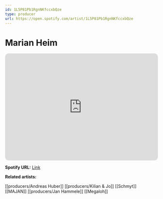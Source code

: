 ```yaml
---
id: 1L5P81Pb1RgnNKfccxbQze
type: producer
url: https://open.spotify.com/artist/1L5P81Pb1RgnNKfccxbQze
---
```

# Marian Heim

<iframe style="border-radius:12px" src="https://open.spotify.com/embed/artist/1L5P81Pb1RgnNKfccxbQze" width="100%" height="352" frameBorder="0" allowfullscreen="" allow="autoplay; clipboard-write; encrypted-media; fullscreen; picture-in-picture" loading="lazy"></iframe>

**Spotify URL:** [Link](https://open.spotify.com/artist/1L5P81Pb1RgnNKfccxbQze)

**Related artists:**

[[producers/Andreas Huber]]
[[producers/Kilian & Jo]]
[[Schmyt]]
[[MAJAN]]
[[producers/Jan Hammele]]
[[Megaloh]]
